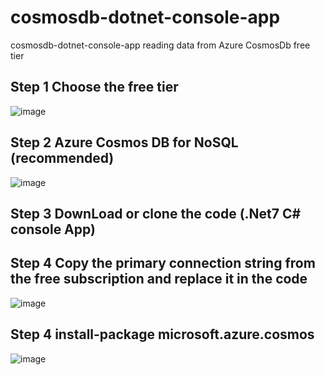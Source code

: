 # cosmosdb-dotnet-console-app
cosmosdb-dotnet-console-app reading data from Azure CosmosDb free tier

## Step 1 Choose the free tier 
![image](https://user-images.githubusercontent.com/11384742/209628867-b6b0d709-0a0c-4a6f-837c-4b24e77ccd53.png)

## Step 2 Azure Cosmos DB for NoSQL (recommended)

![image](https://user-images.githubusercontent.com/11384742/209629130-97d57932-f044-44d3-83ff-23086d1cb743.png)

## Step 3 DownLoad or clone the code  (.Net7 C# console App)

## Step 4 Copy the primary connection string from the free subscription  and replace it in  the code 

![image](https://user-images.githubusercontent.com/11384742/209631132-e7ce1c42-a7a0-4560-85f3-ba5a8a2a404f.png)

## Step 4 install-package microsoft.azure.cosmos 

![image](https://user-images.githubusercontent.com/11384742/209630541-ed9c9651-ac74-4ca6-97a4-cc091ef8d4a2.png)
